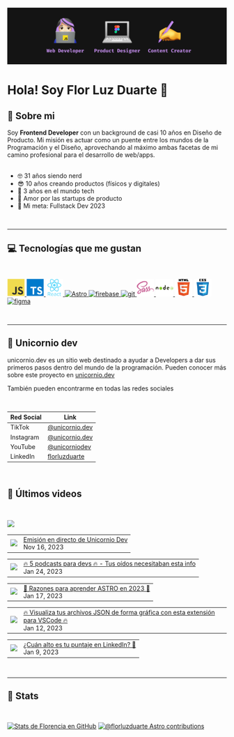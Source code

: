 ![banner github profile](./Banner%20github%20profile.png)

# Hola! Soy Flor Luz Duarte 👋

## 🙂 Sobre mi

Soy **Frontend Developer** con un background de casi 10 años en Diseño de Producto. Mi misión es actuar como un puente entre los mundos de la Programación y el Diseño, aprovechando al máximo ambas facetas de mi camino profesional para el desarrollo de web/apps.  
<br />

- 🤓 31 años siendo nerd
- 😎 10 años creando productos (físicos y digitales)
- 🚀 3 años en el mundo tech
- 💛 Amor por las startups de producto
- 🎯 Mi meta: Fullstack Dev 2023

<br />

---

## 💻 Tecnologías que me gustan

<br />

<p align="left">

<a href="https://developer.mozilla.org/en-US/docs/Web/JavaScript" target="_blank" rel="noreferrer"> <img src="https://raw.githubusercontent.com/devicons/devicon/master/icons/javascript/javascript-original.svg" alt="javascript" width="40" height="40"/> </a> <a href="https://www.typescriptlang.org/" target="_blank" rel="noreferrer"> <img src="https://raw.githubusercontent.com/devicons/devicon/master/icons/typescript/typescript-original.svg" alt="typescript" width="40" height="40"/> </a> <a href="https://reactjs.org/" target="_blank" rel="noreferrer"> <img src="https://raw.githubusercontent.com/devicons/devicon/master/icons/react/react-original-wordmark.svg" alt="react" width="40" height="40"/> </a> <a href="https://astro.build" target="_blank" rel="noreferrer"> <img src="https://res.cloudinary.com/dfzncn1pd/image/upload/v1673026303/README%20files/vscode-icons_file-type-astro_epmnlg.png" alt="Astro" width="44" height="44"/> </a> <a href="https://firebase.google.com/" target="_blank" rel="noreferrer"> <img src="https://www.vectorlogo.zone/logos/firebase/firebase-icon.svg" alt="firebase" width="40" height="40"/> </a> <a href="https://git-scm.com/" target="_blank" rel="noreferrer"> <img src="https://www.vectorlogo.zone/logos/git-scm/git-scm-icon.svg" alt="git" width="40" height="40"/> </a> <a href="https://sass-lang.com" target="_blank" rel="noreferrer"> <img src="https://raw.githubusercontent.com/devicons/devicon/master/icons/sass/sass-original.svg" alt="sass" width="40" height="40"/> </a> <a href="https://nodejs.org" target="_blank" rel="noreferrer"> <img src="https://raw.githubusercontent.com/devicons/devicon/master/icons/nodejs/nodejs-original-wordmark.svg" alt="nodejs" width="40" height="40"/> </a> <a href="https://www.w3.org/html/" target="_blank" rel="noreferrer"> <img src="https://raw.githubusercontent.com/devicons/devicon/master/icons/html5/html5-original-wordmark.svg" alt="html5" width="40" height="40"/> </a> <a href="https://www.w3schools.com/css/" target="_blank" rel="noreferrer"> <img src="https://raw.githubusercontent.com/devicons/devicon/master/icons/css3/css3-original-wordmark.svg" alt="css3" width="40" height="40"/> </a> <a href="https://www.figma.com/" target="_blank" rel="noreferrer"> <img src="https://www.vectorlogo.zone/logos/figma/figma-icon.svg" alt="figma" width="40" height="40"/> </a>

</p>

<br />

---

## 🦄 Unicornio dev

unicornio.dev es un sitio web destinado a ayudar a Developers a dar sus primeros pasos dentro del mundo de la programación. Pueden conocer más sobre este proyecto en [unicornio.dev](https://unicornio.dev)

También pueden encontrarme en todas las redes sociales

<br />

| Red Social | Link                                                       |
| ---------- | ---------------------------------------------------------- |
| TikTok     | [@unicornio.dev](https://www.tiktok.com/@unicornio.dev)    |
| Instagram  | [@unicornio.dev](https://www.instagram.com/unicornio.dev)  |
| YouTube    | [@unicorniodev](https://www.youtube.com/@unicorniodev)   |
| LinkedIn   | [florluzduarte](https://www.linkedin.com/in/florluzduarte) |

<br />

## 🎥 Últimos videos

<br />

<div align="left">

[<img src="https://img.shields.io/badge/-Subscribe-red?style=for-the-badge&logo=youtube&logoColor=white"/>](https://www.youtube.com/@unicorniodev)

</div>

<!-- YOUTUBE:START --><table><tr><td><a href="https://www.youtube.com/watch?v=UsNs9X3QwaA"><img width="140px" src="https://i.ytimg.com/vi/UsNs9X3QwaA/mqdefault.jpg"></a></td>
<td><a href="https://www.youtube.com/watch?v=UsNs9X3QwaA">Emisión en directo de Unicornio Dev</a><br/>Nov 16, 2023</td></tr></table>
<table><tr><td><a href="https://www.youtube.com/watch?v=K7R6gU7I-pM"><img width="140px" src="https://i.ytimg.com/vi/K7R6gU7I-pM/mqdefault.jpg"></a></td>
<td><a href="https://www.youtube.com/watch?v=K7R6gU7I-pM">🔥 5 podcasts para devs 🔥 - Tus oídos necesitaban esta info</a><br/>Jan 24, 2023</td></tr></table>
<table><tr><td><a href="https://www.youtube.com/watch?v=L28TJ1Qgi34"><img width="140px" src="https://i.ytimg.com/vi/L28TJ1Qgi34/mqdefault.jpg"></a></td>
<td><a href="https://www.youtube.com/watch?v=L28TJ1Qgi34">🚀 Razones para aprender ASTRO en 2023 🚀</a><br/>Jan 17, 2023</td></tr></table>
<table><tr><td><a href="https://www.youtube.com/watch?v=qy30vD1ivQo"><img width="140px" src="https://i.ytimg.com/vi/qy30vD1ivQo/mqdefault.jpg"></a></td>
<td><a href="https://www.youtube.com/watch?v=qy30vD1ivQo">🔥 Visualiza tus archivos JSON de forma gráfica con esta extensión para VSCode 🔥</a><br/>Jan 12, 2023</td></tr></table>
<table><tr><td><a href="https://www.youtube.com/watch?v=ONfZ6geG4TY"><img width="140px" src="https://i.ytimg.com/vi/ONfZ6geG4TY/mqdefault.jpg"></a></td>
<td><a href="https://www.youtube.com/watch?v=ONfZ6geG4TY">¿Cuán alto es tu puntaje en LinkedIn? 👀</a><br/>Jan 9, 2023</td></tr></table>
<!-- YOUTUBE:END -->

<br />

---

## 🥇 Stats

<br />

[![Stats de Florencia en GitHub](https://github-readme-stats.vercel.app/api?username=florluzduarte&show_icons=true&theme=tokyonight)](https://unicornio.dev)
[![@florluzduarte Astro contributions](https://astro.badg.es/v1/contributor/florluzduarte.svg)](https://astro.badg.es/v1/contributor/florluzduarte/)

<br />
